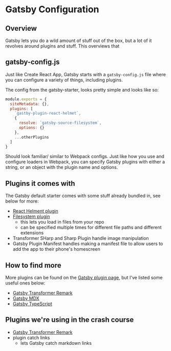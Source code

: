 # Gatsby Configuration
## Overview
Gatsby lets you do a wild amount of stuff out of the box, but a lot of it revolves around plugins and stuff. This overviews that

## gatsby-config.js
Just like Create React App, Gatsby starts with a `gatsby-config.js` file where you can configure a variety of things, including plugins.

The config from the gatsby-starter, looks pretty simple and looks like so:
```js
module.exports = {
  siteMetadata: {},
  plugins: [
    `gastby-plugin-react-helmet`,
    {
      resolve: `gatsby-source-filesystem`,
      options: {}
    },
    ...otherPlugins
  ]
}
```

Should look familiar/ similar to Webpack configs. Just like how you use and configure loaders in Webpack, you can specify Gatsby plugins with either a string, or an object with the plugin name and options.

## Plugins it comes with
The Gatsby default starter comes with some stuff already bundled in, see below for more:
- [React Helment plugin](https://www.gatsbyjs.org/packages/gatsby-plugin-react-helmet/?=)
- [Filesystem plugin](https://www.gatsbyjs.org/packages/gatsby-source-filesystem/?=)
  - this lets you load in files from your repo
  - can be specified multiple times for different file paths and different extensions
- Transformer SHarp and Sharp Plugin handle image manipulation
- Gatsby Plugin Manifest handles making a manifest file to allow users to add the app to their phone's homescreen

## How to find more
More plugins can be found on the [Gatsby plugin page](https://www.gatsbyjs.org/plugins/), but I've listed some useful ones below:
- [Gatsby Transformer Remark](https://www.gatsbyjs.org/packages/gatsby-transformer-remark/?=)
- [Gatsby MDX](https://www.gatsbyjs.org/packages/gatsby-plugin-mdx/?=)
- [Gatsby TypeScript](https://www.gatsbyjs.org/packages/gatsby-plugin-typescript/?=typescript)

## Plugins we're using in the crash course
- [Gatsby Transformer Remark](https://www.gatsbyjs.org/packages/gatsby-transformer-remark/?=)
- plugin catch links
  - lets Gatsby catch markdown links